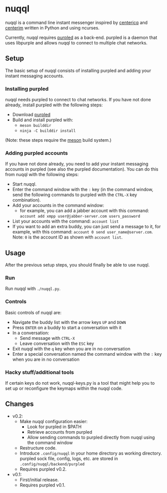 # nuqql

nuqql is a command line instant messenger inspired by
[centericq](http://thekonst.net/centericq/) and
[centerim](http://www.centerim.org) written in Python and using ncurses.

Currently, nuqql requires [purpled](https://github.com/hwipl/purpled) as
a back-end. purpled is a daemon that uses libpurple and allows nuqql to
connect to multiple chat networks.

## Setup

The basic setup of nuqql consists of installing purpled and adding your instant
messaging accounts.

### Installing purpled

nuqql needs purpled to connect to chat networks. If you have not done already,
install purpled with the following steps:

* Download [purpled](https://github.com/hwipl/purpled)
* Build and install purpled with:
  * `meson builddir`
  * `ninja -C builddir install`

(Note: these steps require the [meson](https://mesonbuild.com/) build system.)

### Adding purpled accounts

If you have not done already, you need to add your instant messaging accounts
in purpled (see also the purpled documentation). You can do this from nuqql
with the following steps:

* Start nuqql.
* Enter the command window with the `:` key (in the command window, send the
  following commands to purpled with the `CTRL-X` key combination).
* Add your accounts in the command window:
  * for example, you can add a jabber account with this command:
    `account add xmpp user@jabber-server.com users_password`
* List your accounts with the command: `account list`
* If you want to add an extra buddy, you can just send a message to it, for
  example, with this command: `account 0 send user_name@server.com`. Note: `0`
  is the account ID as shown with `account list`.

## Usage

After the previous setup steps, you should finally be able to use nuqql.

### Run

Run nuqql with `./nuqql.py`.

### Controls

Basic controls of nuqql are:

* Navigate the buddy list with the arrow keys `UP` and `DOWN`
* Press `ENTER` on a buddy to start a conversation with it
* In a conversation:
  * Send message with `CTRL-X`
  * Leave conversation with the `ESC` key
* Exit nuqql with the `q` key when you are in no conversation
* Enter a special conversation named the command window with the `:` key when
  you are in no conversation

### Hacky stuff/additional tools

If certain keys do not work, nuqql-keys.py is a tool that might help you to set
up or reconfigure the keymaps within the nuqql code.

## Changes
* v0.2:
  * Make nuqql configuration easier:
    * Look for purpled in $PATH
    * Retrieve accounts from purpled
    * Allow sending commands to purpled directly from nuqql using the command
      window
  * Restructure code.
  * Introduce `.config/nuqql` in your home directory as working directory.
    purpled sock file, config, logs, etc. are stored in
    `.config/nuqql/backend/purpled`
  * Requires purpled v0.2.
* v0.1:
  * First/initial release.
  * Requires purpled v0.1.
